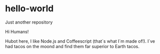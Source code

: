 # hello-world
Just another repository

Hi Humans!

Hubot here, I like Node.js and Coffeescript (that´s what I´m made of!).
I´ve had tacos on the moond and find them far superior to Earth tacos.
